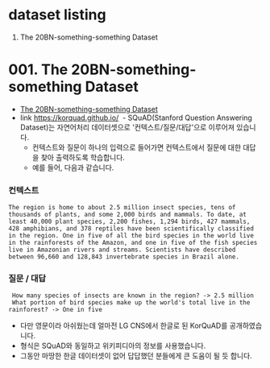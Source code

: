 # dataset listing
001. The 20BN-something-something Dataset

# 001. The 20BN-something-something Dataset
 - [The 20BN-something-something Dataset](https://20bn.com/datasets/something-something/v2?fbclid=IwAR1tqL9dkZer-tlPSor2myI-4KLsvdOqTjuNQUGrjL7iIHMCUq-Mfxhda5w)
 - link https://korquad.github.io/
 - SQuAD(Stanford Question Answering Dataset)는 자연어처리 데이터셋으로 '컨텍스트/질문/대답'으로 이루어져 있습니다.
   - 컨텍스트와 질문이 하나의 입력으로 들어가면 컨텍스트에서 질문에 대한 대답을 찾아 출력하도록 학습합니다. 
   - 예를 들어, 다음과 같습니다.

### 컨텍스트
```text
The region is home to about 2.5 million insect species, tens of thousands of plants, and some 2,000 birds and mammals. To date, at least 40,000 plant species, 2,200 fishes, 1,294 birds, 427 mammals, 428 amphibians, and 378 reptiles have been scientifically classified in the region. One in five of all the bird species in the world live in the rainforests of the Amazon, and one in five of the fish species live in Amazonian rivers and streams. Scientists have described between 96,660 and 128,843 invertebrate species in Brazil alone.
```

### 질문 / 대답 
```text
 How many species of insects are known in the region? -> 2.5 million
 What portion of bird species make up the world's total live in the rainforest? -> One in five
```
  - 다만 영문이라 아쉬웠는데 얼마전 LG CNS에서 한글로 된 KorQuAD를 공개하였습니다.
  - 형식은 SQuAD와 동일하고 위키피디아의 정보를 사용했습니다. 
  - 그동안 마땅한 한글 데이터셋이 없어 답답했던 분들에게 큰 도움이 될 듯 합니다.

